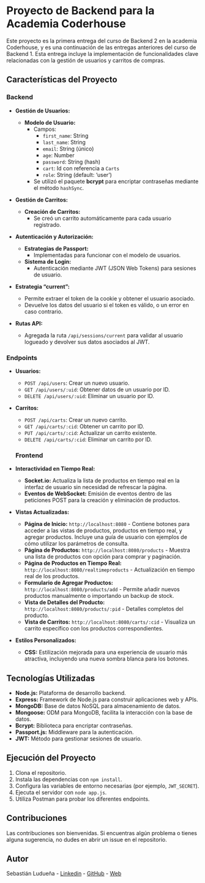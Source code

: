 # Proyecto de Backend para la Academia Coderhouse

Este proyecto es la primera entrega del curso de Backend 2 en la academia Coderhouse, y es una continuación de las entregas anteriores del curso de Backend 1. Esta entrega incluye la implementación de funcionalidades clave relacionadas con la gestión de usuarios y carritos de compras.

## Características del Proyecto

### Backend

- **Gestión de Usuarios:**
  - **Modelo de Usuario:**
    - Campos:
      - `first_name`: String
      - `last_name`: String
      - `email`: String (único)
      - `age`: Number
      - `password`: String (hash)
      - `cart`: Id con referencia a `Carts`
      - `role`: String (default: ‘user’)
    - Se utilizó el paquete **bcrypt** para encriptar contraseñas mediante el método `hashSync`.
  
- **Gestión de Carritos:**
  - **Creación de Carritos:**
    - Se creó un carrito automáticamente para cada usuario registrado.
  
- **Autenticación y Autorización:**
  - **Estrategias de Passport:**
    - Implementadas para funcionar con el modelo de usuarios.
  - **Sistema de Login:**
    - Autenticación mediante JWT (JSON Web Tokens) para sesiones de usuario.

- **Estrategia “current”:**
  - Permite extraer el token de la cookie y obtener el usuario asociado.
  - Devuelve los datos del usuario si el token es válido, o un error en caso contrario.

- **Rutas API:**
  - Agregada la ruta `/api/sessions/current` para validar al usuario logueado y devolver sus datos asociados al JWT.

### Endpoints

- **Usuarios:**
  - `POST /api/users`: Crear un nuevo usuario.
  - `GET /api/users/:uid`: Obtener datos de un usuario por ID.
  - `DELETE /api/users/:uid`: Eliminar un usuario por ID.

- **Carritos:**
  - `POST /api/carts`: Crear un nuevo carrito.
  - `GET /api/carts/:cid`: Obtener un carrito por ID.
  - `PUT /api/carts/:cid`: Actualizar un carrito existente.
  - `DELETE /api/carts/:cid`: Eliminar un carrito por ID.

  ### Frontend

- **Interactividad en Tiempo Real:**
  - **Socket.io:** Actualiza la lista de productos en tiempo real en la interfaz de usuario sin necesidad de refrescar la página.
  - **Eventos de WebSocket:** Emisión de eventos dentro de las peticiones POST para la creación y eliminación de productos.

- **Vistas Actualizadas:**
  - **Página de Inicio:** `http://localhost:8080` - Contiene botones para acceder a las vistas de productos, productos en tiempo real, y agregar productos. Incluye una guía de usuario con ejemplos de cómo utilizar los parámetros de consulta.
  - **Página de Productos:** `http://localhost:8080/products` - Muestra una lista de productos con opción para comprar y paginación.
  - **Página de Productos en Tiempo Real:** `http://localhost:8080/realtimeproducts` - Actualización en tiempo real de los productos.
  - **Formulario de Agregar Productos:** `http://localhost:8080/products/add` - Permite añadir nuevos productos manualmente o importando un backup de stock.
  - **Vista de Detalles del Producto:** `http://localhost:8080/products/:pid` - Detalles completos del producto.
  - **Vista de Carritos:** `http://localhost:8080/carts/:cid` - Visualiza un carrito específico con los productos correspondientes.

- **Estilos Personalizados:**
  - **CSS:** Estilización mejorada para una experiencia de usuario más atractiva, incluyendo una nueva sombra blanca para los botones.

## Tecnologías Utilizadas

- **Node.js:** Plataforma de desarrollo backend.
- **Express:** Framework de Node.js para construir aplicaciones web y APIs.
- **MongoDB:** Base de datos NoSQL para almacenamiento de datos.
- **Mongoose:** ODM para MongoDB, facilita la interacción con la base de datos.
- **Bcrypt:** Biblioteca para encriptar contraseñas.
- **Passport.js:** Middleware para la autenticación.
- **JWT:** Método para gestionar sesiones de usuario.

## Ejecución del Proyecto

1. Clona el repositorio.
2. Instala las dependencias con `npm install`.
3. Configura las variables de entorno necesarias (por ejemplo, `JWT_SECRET`).
4. Ejecuta el servidor con `node app.js`.
5. Utiliza Postman para probar los diferentes endpoints.

## Contribuciones

Las contribuciones son bienvenidas. Si encuentras algún problema o tienes alguna sugerencia, no dudes en abrir un issue en el repositorio.

## Autor

Sebastián Ludueña - [Linkedin](https://www.linkedin.com/in/csluduena/) - [GitHub](https://github.com/csluduena) - [Web](https://csluduena.com.ar)
